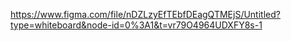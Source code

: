 https://www.figma.com/file/nDZLzyEfTEbfDEagQTMEjS/Untitled?type=whiteboard&node-id=0%3A1&t=vr79O4964UDXFY8s-1
